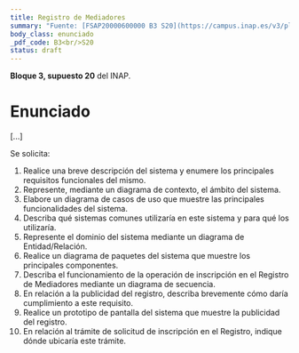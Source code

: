 ```yaml
---
title: Registro de Mediadores
summary: "Fuente: [FSAP20000600000 B3 S20](https://campus.inap.es/v3/pluginfile.php/1920629/mod_folder/content/0/GSI%20B3%20S20%20-%20Reg%20mediadores%20-%20Enunciado.pdf) ([Solución](https://campus.inap.es/v3/pluginfile.php/1920629/mod_folder/content/0/GSI%20B3%20S20%20-%20Reg%20mediadores%20-%20soluci%C3%B3n.pdf))"
body_class: enunciado
_pdf_code: B3<br/>S20
status: draft
---
```


**Bloque 3, supuesto 20** del INAP.

# Enunciado

[...]

Se solicita:

1. Realice una breve descripción del sistema y enumere los principales requisitos funcionales del mismo.
2. Represente, mediante un diagrama de contexto, el ámbito del sistema.
3. Elabore un diagrama de casos de uso que muestre las principales funcionalidades del sistema.
4. Describa qué sistemas comunes utilizaría en este sistema y para qué los utilizaría.
5. Represente el dominio del sistema mediante un diagrama de Entidad/Relación.
6. Realice un diagrama de paquetes del sistema que muestre los principales componentes.
7. Describa el funcionamiento de la operación de inscripción en el Registro de Mediadores mediante un diagrama de secuencia.
8. En relación a la publicidad del registro, describa brevemente cómo daría cumplimiento a este requisito.
9. Realice un prototipo de pantalla del sistema que muestre la publicidad del registro.
10. En relación al trámite de solicitud de inscripción en el Registro, indique dónde ubicaría este trámite.
